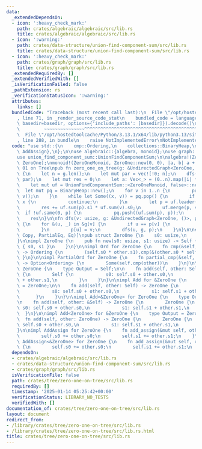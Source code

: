 ```yaml
---
data:
  _extendedDependsOn:
  - icon: ':heavy_check_mark:'
    path: crates/algebraic/algebraic/src/lib.rs
    title: crates/algebraic/algebraic/src/lib.rs
  - icon: ':warning:'
    path: crates/data-structure/union-find-component-sum/src/lib.rs
    title: crates/data-structure/union-find-component-sum/src/lib.rs
  - icon: ':heavy_check_mark:'
    path: crates/graph/graph/src/lib.rs
    title: crates/graph/graph/src/lib.rs
  _extendedRequiredBy: []
  _extendedVerifiedWith: []
  _isVerificationFailed: false
  _pathExtension: rs
  _verificationStatusIcon: ':warning:'
  attributes:
    links: []
  bundledCode: "Traceback (most recent call last):\n  File \"/opt/hostedtoolcache/Python/3.13.1/x64/lib/python3.13/site-packages/onlinejudge_verify/documentation/build.py\"\
    , line 71, in _render_source_code_stat\n    bundled_code = language.bundle(stat.path,\
    \ basedir=basedir, options={'include_paths': [basedir]}).decode()\n          \
    \         ~~~~~~~~~~~~~~~^^^^^^^^^^^^^^^^^^^^^^^^^^^^^^^^^^^^^^^^^^^^^^^^^^^^^^^^^^^^^^^^^^\n\
    \  File \"/opt/hostedtoolcache/Python/3.13.1/x64/lib/python3.13/site-packages/onlinejudge_verify/languages/rust.py\"\
    , line 288, in bundle\n    raise NotImplementedError\nNotImplementedError\n"
  code: "use std::{\n    cmp::Ordering,\n    collections::BinaryHeap,\n    ops::{Add,\
    \ AddAssign},\n};\n\nuse algebraic::{algebra, monoid};\nuse graph::UndirectedGraph;\n\
    use union_find_component_sum::UnionFindComponentSum;\n\nalgebra!(ZeroOneMonoid,\
    \ ZeroOne);\nmonoid!(ZeroOneMonoid, ZeroOne::new(0, 0), |a, b| a + b);\n\n///\
    \ 01 on Tree\npub fn zero_one_on_tree(g: &UndirectedGraph<ZeroOne, ()>) -> usize\
    \ {\n    let n = g.len();\n    let mut par = vec![!0; n];\n    dfs(0, g, &mut\
    \ par);\n    let mut res = 0;\n    let a: Vec<_> = (0..n).map(|i| *g.vertex(i)).collect();\n\
    \    let mut uf = UnionFindComponentSum::<ZeroOneMonoid, false>::new(&a);\n  \
    \  let mut pq = BinaryHeap::new();\n    for v in 1..n {\n        pq.push((a[v],\
    \ v));\n    }\n    while let Some((x, v)) = pq.pop() {\n        if uf.sum(v) !=\
    \ x {\n            continue;\n        }\n        let p = uf.leader(par[v]);\n\
    \        res += uf.sum(p).s1 * uf.sum(v).s0;\n        uf.merge(p, v);\n      \
    \  if !uf.same(0, p) {\n            pq.push((uf.sum(p), p));\n        }\n    }\n\
    \    res\n}\n\nfn dfs(v: usize, g: &UndirectedGraph<ZeroOne, ()>, p: &mut [usize])\
    \ {\n    for &(u, _) in &g[v] {\n        if u == p[v] {\n            continue;\n\
    \        }\n        p[u] = v;\n        dfs(u, g, p);\n    }\n}\n\n#[derive(Clone,\
    \ Copy, PartialEq, Eq)]\npub struct ZeroOne {\n    s0: usize,\n    s1: usize,\n\
    }\n\nimpl ZeroOne {\n    pub fn new(s0: usize, s1: usize) -> Self {\n        Self\
    \ { s0, s1 }\n    }\n}\n\nimpl Ord for ZeroOne {\n    fn cmp(&self, other: &Self)\
    \ -> Ordering {\n        (self.s0 * other.s1).cmp(&(other.s0 * self.s1))\n   \
    \ }\n}\n\nimpl PartialOrd for ZeroOne {\n    fn partial_cmp(&self, other: &Self)\
    \ -> Option<Ordering> {\n        Some(self.cmp(other))\n    }\n}\n\nimpl Add for\
    \ ZeroOne {\n    type Output = Self;\n\n    fn add(self, other: Self) -> Self\
    \ {\n        Self {\n            s0: self.s0 + other.s0,\n            s1: self.s1\
    \ + other.s1,\n        }\n    }\n}\n\nimpl Add for &ZeroOne {\n    type Output\
    \ = ZeroOne;\n\n    fn add(self, other: Self) -> ZeroOne {\n        ZeroOne {\n\
    \            s0: self.s0 + other.s0,\n            s1: self.s1 + other.s1,\n  \
    \      }\n    }\n}\n\nimpl Add<&ZeroOne> for ZeroOne {\n    type Output = ZeroOne;\n\
    \n    fn add(self, other: &Self) -> ZeroOne {\n        ZeroOne {\n           \
    \ s0: self.s0 + other.s0,\n            s1: self.s1 + other.s1,\n        }\n  \
    \  }\n}\n\nimpl Add<ZeroOne> for &ZeroOne {\n    type Output = ZeroOne;\n\n  \
    \  fn add(self, other: ZeroOne) -> ZeroOne {\n        ZeroOne {\n            s0:\
    \ self.s0 + other.s0,\n            s1: self.s1 + other.s1,\n        }\n    }\n\
    }\n\nimpl AddAssign for ZeroOne {\n    fn add_assign(&mut self, other: Self) {\n\
    \        self.s0 += other.s0;\n        self.s1 += other.s1;\n    }\n}\n\nimpl\
    \ AddAssign<&ZeroOne> for ZeroOne {\n    fn add_assign(&mut self, other: &Self)\
    \ {\n        self.s0 += other.s0;\n        self.s1 += other.s1;\n    }\n}\n"
  dependsOn:
  - crates/algebraic/algebraic/src/lib.rs
  - crates/data-structure/union-find-component-sum/src/lib.rs
  - crates/graph/graph/src/lib.rs
  isVerificationFile: false
  path: crates/tree/zero-one-on-tree/src/lib.rs
  requiredBy: []
  timestamp: '2025-01-14 05:25:42+00:00'
  verificationStatus: LIBRARY_NO_TESTS
  verifiedWith: []
documentation_of: crates/tree/zero-one-on-tree/src/lib.rs
layout: document
redirect_from:
- /library/crates/tree/zero-one-on-tree/src/lib.rs
- /library/crates/tree/zero-one-on-tree/src/lib.rs.html
title: crates/tree/zero-one-on-tree/src/lib.rs
---
```

